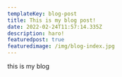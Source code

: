 ```yaml
---
templateKey: blog-post
title: This is my blog post!
date: 2022-02-24T11:57:14.335Z
description: haro!
featuredpost: true
featuredimage: /img/blog-index.jpg
---
```

this is my blog